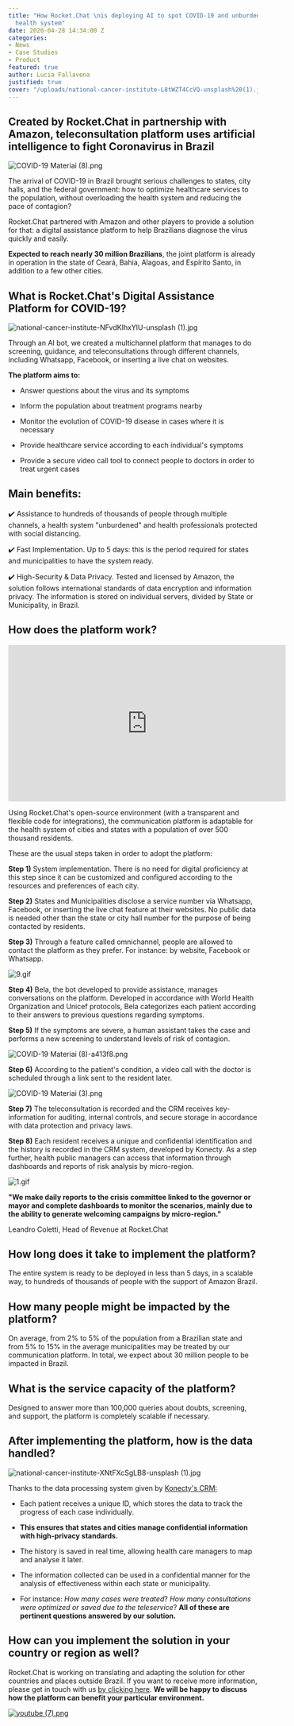 ```yaml
---
title: "How Rocket.Chat \nis deploying AI to spot COVID-19 and unburden the Brazilian
  health system"
date: 2020-04-28 14:34:00 Z
categories:
- News
- Case Studies
- Product
featured: true
author: Lucia Fallavena
justified: true
cover: "/uploads/national-cancer-institute-L8tWZT4CcVQ-unsplash%20(1).jpg"
---
```


## Created by Rocket.Chat in partnership with Amazon, teleconsultation platform uses artificial intelligence to fight Coronavirus in Brazil

![COVID-19 Materiai (8).png](/uploads/COVID-19%20Materiai%20(8).png)

The arrival of COVID-19 in Brazil brought serious challenges to states, city halls, and the federal government: how to optimize healthcare services to the population, without overloading the health system and reducing the pace of contagion?

Rocket.Chat partnered with Amazon and other players to provide a solution for that: a digital assistance platform to help Brazilians diagnose the virus quickly and easily.

**Expected to reach nearly 30 million Brazilians**, the joint platform is already in operation in the state of Ceará, Bahia, Alagoas, and Espírito Santo, in addition to a few other cities.

## What is Rocket.Chat's Digital Assistance Platform for COVID-19?

![national-cancer-institute-NFvdKIhxYlU-unsplash (1).jpg](/uploads/national-cancer-institute-NFvdKIhxYlU-unsplash%20(1).jpg)

Through an AI bot, we created a multichannel platform that manages to do screening, guidance, and teleconsultations through different channels, including Whatsapp, Facebook, or inserting a live chat on websites.

**The platform aims to:**

* Answer questions about the virus and its symptoms

* Inform the population about treatment programs nearby

* Monitor the evolution of COVID-19 disease in cases where it is necessary

* Provide healthcare service according to each individual's symptoms

* Provide a secure video call tool to connect people to doctors in order to treat  urgent cases

## Main benefits:

✔️ Assistance to hundreds of thousands of people through multiple channels, a health system "unburdened" and health professionals protected with social distancing.

✔️ Fast Implementation. Up to 5 days: this is the period required for states and municipalities to have the system ready.

✔️ High-Security & Data Privacy. Tested and licensed by Amazon, the solution follows international standards of data encryption and information privacy. The information is stored on individual servers, divided by State or Municipality, in Brazil.

## How does the platform work?

<iframe width="560" height="315" src="https://www.youtube.com/embed/uhAw_CS3bOY" frameborder="0" allow="accelerometer; autoplay; encrypted-media; gyroscope; picture-in-picture" allowfullscreen></iframe>

Using Rocket.Chat's open-source environment (with a transparent and flexible code for integrations), the communication platform is adaptable for the health system of cities and states with a population of over 500 thousand residents.

These are the usual steps taken in order to adopt the platform:

**Step 1)** System implementation. There is no need for digital proficiency at this step since it can be customized and configured according to the resources and preferences of each city.

**Step 2)** States and Municipalities disclose a service number via Whatsapp, Facebook, or inserting the live chat feature at their websites. No public data is needed other than the state or city hall number for the purpose of being contacted by residents.

**Step 3)** Through a feature called omnichannel, people are allowed to contact the platform as they prefer. For instance: by website, Facebook or Whatsapp.

![9.gif](/uploads/9.gif)

**Step 4)** Bela, the bot developed to provide assistance, manages conversations on the platform. Developed in accordance with World Health Organization and Unicef protocols, Bela categorizes each patient according to their answers to previous questions regarding symptoms.

**Step 5)** If the symptoms are severe, a human assistant takes the case and performs a new screening to understand levels of risk of contagion.

![COVID-19 Materiai (8)-a413f8.png](/uploads/COVID-19%20Materiai%20(8)-a413f8.png)

**Step 6)** According to the patient's condition, a video call with the doctor is scheduled through a link sent to the resident later.

![COVID-19 Materiai (3).png](/uploads/COVID-19%20Materiai%20(3).png)

**Step 7)** The teleconsultation is recorded and the CRM receives key-information for auditing, internal controls, and secure storage in accordance with data protection and privacy laws.

**Step 8)** Each resident receives a unique and confidential identification and the history is recorded in the CRM system, developed by Konecty. As a step further, health public managers can access that information through dashboards and reports of risk analysis by micro-region.

![1.gif](/uploads/1.gif)


**"We make daily reports to the crisis committee linked to the governor or mayor and complete dashboards to monitor the scenarios, mainly due to the ability to generate welcoming campaigns by micro-region."**

Leandro Coletti, Head of Revenue at Rocket.Chat

## How long does it take to implement the platform?

The entire system is ready to be deployed in less than 5 days, in a scalable way, to hundreds of thousands of people with the support of Amazon Brazil.

## How many people might be impacted by the platform?

On average, from 2% to 5% of the population from a Brazilian state and from 5% to 15% in the average municipalities may be treated by our communication platform. In total, we expect about 30 million people to be impacted in Brazil.

## What is the service capacity of the platform?

Designed to answer more than 100,000 queries about doubts, screening, and support, the platform is completely scalable if necessary.

## After implementing the platform, how is the data handled?

![national-cancer-institute-XNtFXcSgLB8-unsplash (1).jpg](/uploads/national-cancer-institute-XNtFXcSgLB8-unsplash%20(1).jpg)

Thanks to the data processing system given by [Konecty's CRM:](https://konecty.com/)

* Each patient receives a unique ID, which stores the data to track the progress of each case individually.

* **This ensures that states and cities manage confidential information with high-privacy standards.**

* The history is saved in real time, allowing health care managers to map and analyse it later.

* The information collected can be used in a confidential manner for the analysis of effectiveness within each state or municipality.

* For instance: *How many cases were treated*? *How many consultations were optimized or saved due to the teleservice*? **All of these are pertinent questions answered by our solution.**

## How can you implement the solution in your country or region as well?

Rocket.Chat is working on translating and adapting the solution for other countries and places outside Brazil. If you want to receive more information, please get in touch with us [by clicking here](https://rocket.chat/contact?utm_source=blog&utm_medium=banner&utm_campaign=covid-19). **We will be happy to discuss how the platform can benefit your particular environment.**

<a href="https://rocket.chat/contact?utm_source=blog&utm_medium=banner&utm_campaign=covid-19">![youtube (7).png](/uploads/youtube%20(7).png)</a>